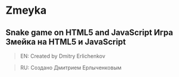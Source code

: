 # Zmeyka
Snake game on HTML5 and JavaScript
Игра Змейка на HTML5 и JavaScript
------------------------------------
>EN: Created by Dmitry Erlichenkov

>RU: Создано Дмитрием Ерлыченковым
